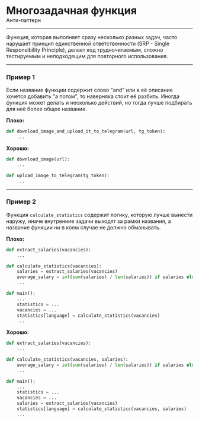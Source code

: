 
<div>
    <h1 style="margin: 0;">Многозадачная функция</h1>
    <p style="margin: 0;">Анти-паттерн</p>
</div>

***

Функция, которая выполняет сразу несколько разных задач, часто нарушает принцип единственной ответственности (SRP - Single Responsibility Principle), делает код трудночитаемым, сложно тестируемым и неподходящим для повторного использования.

***

### Пример 1

Если название функции содержит слово "and" или в её описание хочется добавить "а потом", то наверняка стоит её разбить. Иногда функция может делать и несколько действий, но тогда лучше подбирать для неё более общее название.

**Плохо:**
```python
def download_image_and_upload_it_to_telegram(url, tg_token):
    ...
```
**Хорошо:**
```python
def download_image(url):
    ...

def upload_image_to_telegram(tg_token):
    ...
```
***

### Пример 2

Функция `calculate_statistics` содержит логику, которую лучше вынести наружу, иначе внутренние задачи выходят за рамки названия, а название функции ни в коем случае не должно обманывать.

**Плохо:**
```python
def extract_salaries(vacancies):
    ...

def calculate_statistics(vacancies):
    salaries = extract_salaries(vacancies)
    average_salary = int(sum(salaries) / len(salaries)) if salaries else 0
    ...

def main():
    ...
    statistics = ...
    vacancies = ...
    statistics[language] = calculate_statistics(vacancies)
    ...
```
**Хорошо:**
```python
def extract_salaries(vacancies):
    ...

def calculate_statistics(vacancies, salaries):
    average_salary = int(sum(salaries) / len(salaries)) if salaries else 0
    ...

def main():
    ...
    statistics = ...
    vacancies = ...
    salaries = extract_salaries(vacancies)
    statistics[language] = calculate_statistics(vacancies, salaries)
    ...
```

